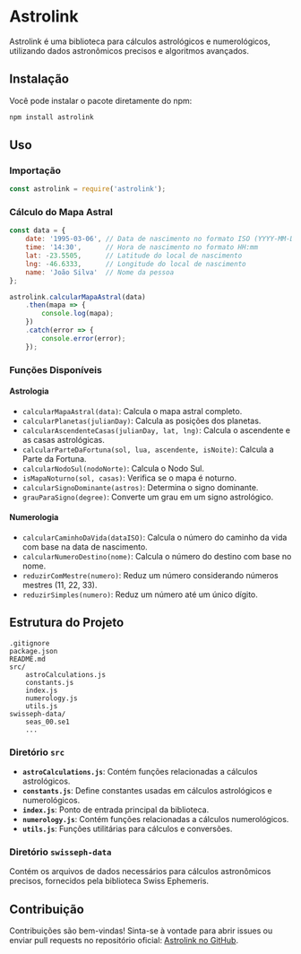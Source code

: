 # Astrolink

Astrolink é uma biblioteca para cálculos astrológicos e numerológicos, utilizando dados astronômicos precisos e algoritmos avançados.

## Instalação

Você pode instalar o pacote diretamente do npm:

```bash
npm install astrolink
```

## Uso

### Importação

```javascript
const astrolink = require('astrolink');
```

### Cálculo do Mapa Astral

```javascript
const data = {
    date: '1995-03-06', // Data de nascimento no formato ISO (YYYY-MM-DD)
    time: '14:30',      // Hora de nascimento no formato HH:mm
    lat: -23.5505,      // Latitude do local de nascimento
    lng: -46.6333,      // Longitude do local de nascimento
    name: 'João Silva'  // Nome da pessoa
};

astrolink.calcularMapaAstral(data)
    .then(mapa => {
        console.log(mapa);
    })
    .catch(error => {
        console.error(error);
    });
```

### Funções Disponíveis

#### Astrologia

- `calcularMapaAstral(data)`: Calcula o mapa astral completo.
- `calcularPlanetas(julianDay)`: Calcula as posições dos planetas.
- `calcularAscendenteCasas(julianDay, lat, lng)`: Calcula o ascendente e as casas astrológicas.
- `calcularParteDaFortuna(sol, lua, ascendente, isNoite)`: Calcula a Parte da Fortuna.
- `calcularNodoSul(nodoNorte)`: Calcula o Nodo Sul.
- `isMapaNoturno(sol, casas)`: Verifica se o mapa é noturno.
- `calcularSignoDominante(astros)`: Determina o signo dominante.
- `grauParaSigno(degree)`: Converte um grau em um signo astrológico.

#### Numerologia

- `calcularCaminhoDaVida(dataISO)`: Calcula o número do caminho da vida com base na data de nascimento.
- `calcularNumeroDestino(nome)`: Calcula o número do destino com base no nome.
- `reduzirComMestre(numero)`: Reduz um número considerando números mestres (11, 22, 33).
- `reduzirSimples(numero)`: Reduz um número até um único dígito.

## Estrutura do Projeto

```
.gitignore
package.json
README.md
src/
    astroCalculations.js
    constants.js
    index.js
    numerology.js
    utils.js
swisseph-data/
    seas_00.se1
    ...
```

### Diretório `src`

- **`astroCalculations.js`**: Contém funções relacionadas a cálculos astrológicos.
- **`constants.js`**: Define constantes usadas em cálculos astrológicos e numerológicos.
- **`index.js`**: Ponto de entrada principal da biblioteca.
- **`numerology.js`**: Contém funções relacionadas a cálculos numerológicos.
- **`utils.js`**: Funções utilitárias para cálculos e conversões.

### Diretório `swisseph-data`

Contém os arquivos de dados necessários para cálculos astronômicos precisos, fornecidos pela biblioteca Swiss Ephemeris.

## Contribuição

Contribuições são bem-vindas! Sinta-se à vontade para abrir issues ou enviar pull requests no repositório oficial: [Astrolink no GitHub](https://github.com/itsManeka/astrolink).